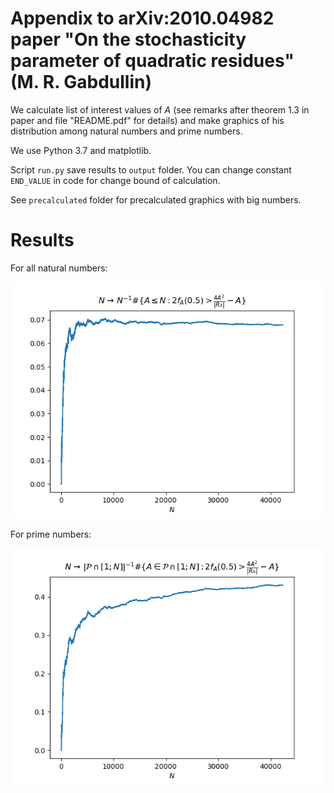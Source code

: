 # Appendix to arXiv:2010.04982 paper "On the stochasticity parameter of quadratic residues" (M. R. Gabdullin)

We calculate list of interest values of $A$ (see remarks after theorem 1.3 in paper and file "README.pdf" for details) and make graphics of his distribution among natural numbers and prime numbers.

We use Python 3.7 and matplotlib.

Script `run.py` save results to `output` folder. You can change constant `END_VALUE` in code for change bound of calculation.

See `precalculated` folder for precalculated graphics with big numbers.

# Results

For all natural numbers:

![](/precalculated/all_numbers_less_then_42326.png)

For prime numbers:

![](/precalculated/primes_less_then_42326.png)
